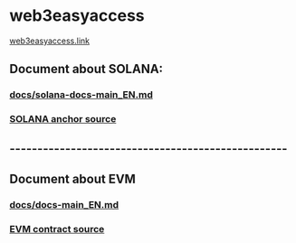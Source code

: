 # web3easyaccess

[web3easyaccess.link](https://www.web3easyaccess.link/)

## Document about SOLANA:

### [docs/solana-docs-main_EN.md](https://github.com/web3easyaccess/web3easyaccess/blob/main/docs/solana-docs-main_EN.md)

### [SOLANA anchor source](https://github.com/web3easyaccess/web3easyaccess/blob/main/solana-anchor/easyaccess)

## --------------------------------------------------

## Document about EVM

### [docs/docs-main_EN.md](https://github.com/web3easyaccess/web3easyaccess/blob/main/docs/docs-main_EN.md)

### [EVM contract source](https://github.com/web3easyaccess/web3easyaccess/blob/main/contract)

##
